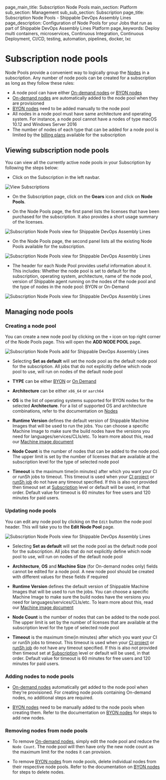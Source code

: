 page_main_title: Subscription Node Pools
main_section: Platform
sub_section: Management
sub_sub_section: Subscription
page_title: Subscription Node Pools - Shippable DevOps Assembly Lines
page_description: Configuration of Node Pools for your Jobs that run as part of Shippable DevOps Assembly Lines Platform
page_keywords: Deploy multi containers, microservices, Continuous Integration, Continuous Deployment, CI/CD, testing, automation, pipelines, docker, lxc

# Subscription node pools

Node Pools provide a convenient way to logically group the [Nodes](/platform/runtime/overview/#nodes) in a subscription. Any number of node pools can be created for a subscription as long as they follow these rules:

- A node pool can have either [On-demand nodes](/platform/runtime/nodes/#on-demand-nodes) or [BYON nodes](/platform/runtime/nodes/#byon-nodes)
- [On-demand nodes](/platform/runtime/nodes/#on-demand-nodes) are
  automatically added to the node pool when they are provisioned
- [BYON nodes](/platform/runtime/nodes/#byon-nodes) need to be added manually to the node pool
- All nodes in a node pool must have same architecture and operating system. For instance, a node pool
  cannot have a nodes of type macOS 10.12 and Windows Server 2016
- The number of nodes of each type that can be added for a node pool is limited by the [billing plans](/platform/management/subscription/billing) available for the subscription

## Viewing subscription node pools
You can view all the currently active node pools in your Subscription by following the steps below:

* Click on the Subscription in the left navbar.

<img src="/images/getting-started/account-settings.png" alt="View Subscriptions">

* On the Subscription page, click on the **Gears** icon and click on **Node Pools**.

* On the Node Pools page, the first panel lists the licenses that have been
  purchased for the subscription. It also provides a short usage summary of the
  licenses.
<img src="/images/platform/management/subscription-node-pools-license.png" alt="Subscription Node Pools view for Shippable DevOps Assembly Lines" style="vertical-align: middle;display: block;margin-left: auto;margin-right: auto;"/>

* On the Node Pools page, the second panel lists all the existing Node Pools
  available for the subscription.
<img src="/images/platform/management/subscription-node-pools-list.png" alt="Subscription Node Pools view for Shippable DevOps Assembly Lines" style="vertical-align: middle;display: block;margin-left: auto;margin-right: auto;"/>


* The header for each Node Pool provides useful information about it. This
  includes: Whether the node pool is set to default for the subscription,
  operating system, architecture, name of the node pool, version of Shippable
  agent running on the nodes of the node pool and the type of nodes in the node
  pool: BYON or On-Demand
<img src="/images/platform/management/subscription-node-pools-header.png" alt="Subscription Node Pools view for Shippable DevOps Assembly Lines" style="vertical-align: middle;display: block;margin-left: auto;margin-right: auto;"/>

## Managing node pools

### Creating a node pool
You can create a new node pool by clicking on the `+` icon on top right corner
of the Node Pools page. This will open the **ADD NODE POOL** page.

<img src="/images/platform/management/subscription-node-pools-add.png" alt="Subscription Node Pools add for Shippable DevOps Assembly Lines" style="vertical-align: middle;display: block;margin-left: auto;margin-right: auto;"/>

* Selecting **Set as default** will set the node pool as the default node pool
  for the subscription. All jobs that do not explicitly define
  which node pool to use, will run on nodes of the default node pool

* **TYPE** can be either [BYON](/platform/runtime/nodes/#byon-nodes) or [On Demand](/platform/runtime/nodes/#on-demand-nodes)

* **Architecture** can be either `x86_64` or `aarch64`

* **OS** is the list of operating systems supported for BYON nodes for the
  selected **Architecture**. For a list of supported OS and architecture
  combinations, refer to the documentation on [Nodes](/platform/runtime/nodes/)

* **Runtime Version** defines the default version of Shippable Machine Images that will be used to run the jobs. You can choose a specific Machine Image to make sure the build nodes have the versions you need for languages/services/CLIs/etc. To learn more about this, read our [Machine image document](/platform/runtime/machine-image/ami-overview/)

* **Node Count** is the number of nodes that can be added to the node pool. The
  upper limit is set by the number of licenses that are available at the
  subscription level for the type of selected node pool

* **Timeout** is the maximum time(in minutes) after which you want your CI or runSh jobs to  timeout. This timeout is used when your [CI project](/platform/management/project/settings/) or [runSh job](/platform/workflow/job/runsh/) do not have any timeout specified. If this is also not provided then timeout set at [Subscription](/platform/management/subscription/settings/) level or default will be used, in that order. Default value for timeout is 60 minutes for free users and 120 minutes for paid users.

### Updating node pools
You can edit any node pool by clicking on the `Edit` button the node pool
header. This will take you to the **Edit Node Pool** page.

<img src="/images/platform/management/subscription-node-pools-edit.png" alt="Subscription Node Pools view for Shippable DevOps Assembly Lines" style="vertical-align: middle;display: block;margin-left: auto;margin-right: auto;"/>

* Selecting **Set as default** will set the node pool as the default node pool
  for the subscription. All jobs that do not explicitly define
  which node pool to use, will run on nodes of the default node pool

* **Architecture**, **OS** and **Machine Size** (for On-demand nodes only) fields cannot be
  edited for a node pool. A new node pool should be created with different values
  for these fields if required

* **Runtime Version** defines the default version of Shippable Machine Images that will be used to run the jobs. You can choose a specific Machine Image to make sure the build nodes have the versions you need for languages/services/CLIs/etc. To learn more about this, read our [Machine image document](/platform/runtime/machine-image/ami-overview/)

* **Node Count** is the number of nodes that can be added to the node pool. The
  upper limit is set by the number of licenses that are available at the
  subscription level for the type of selected node pool

* **Timeout** is the maximum time(in minutes) after which you want your CI or runSh jobs to  timeout. This timeout is used when your [CI project](/platform/management/project/settings/) or [runSh job](/platform/workflow/job/runsh/) do not have any timeout specified. If this is also not provided then timeout set at [Subscription](/platform/management/subscription/settings/) level or default will be used, in that order. Default value for timeout is 60 minutes for free users and 120 minutes for paid users.

### Adding nodes to node pools
* [On-demand nodes](/platform/runtime/nodes/#on-demand-nodes) automatically get
added to the node pool when they're provisioned. For creating node pools
containing On-demand nodes, no additional steps are required.

* [BYON nodes](/platform/runtime/nodes/#byon-nodes) need to be manually added
  to the node pools when creating them. Refer to the documentation on [BYON nodes](/platform/runtime/nodes/#byon-nodes) for steps to add new nodes.

### Removing nodes from node pools
* To remove [On-demand nodes](/platform/runtime/nodes/#on-demand-nodes), simply
  edit the node pool and reduce the `Node Count`. The node pool will then have
  only the new node count as the maximum limit for the nodes it can provision.

* To remove [BYON nodes](/platform/runtime/nodes/#byon-nodes) from node pools,
  delete individual nodes from their respective node pools. Refer to the documentation on [BYON nodes](/platform/runtime/nodes/#byon-nodes) for steps to delete nodes.
